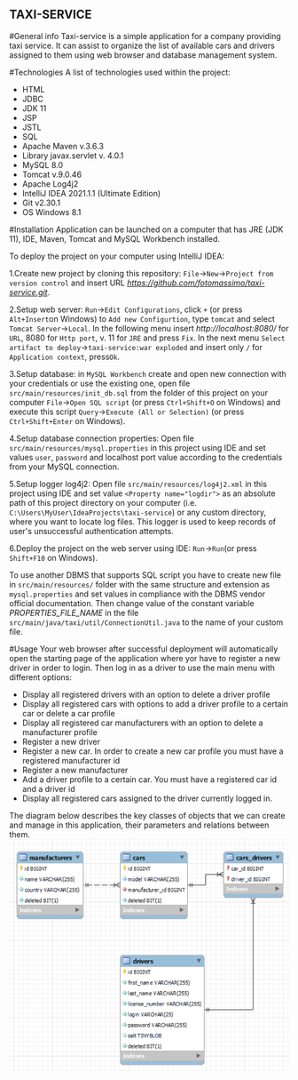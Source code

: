 ## TAXI-SERVICE

#General info 
Taxi-service is a simple application for a company providing taxi service. It can assist to organize 
the list of available cars and drivers assigned to them using web browser and database management 
system.

#Technologies
A list of technologies used within the project:
  * HTML
  * JDBC
  * JDK 11  
  * JSP 
  * JSTL 
  * SQL
  * Apache Maven v.3.6.3
  * Library javax.servlet v. 4.0.1
  * MySQL 8.0  
  * Tomcat v.9.0.46
  * Apache Log4j2  
  * IntelliJ IDEA 2021.1.1 (Ultimate Edition)
  * Git v2.30.1
  * OS Windows 8.1 

#Installation
Application can be launched on a computer that has JRE (JDK 11), IDE, Maven, Tomcat and MySQL Workbench 
installed.

To deploy the project on your computer using IntelliJ IDEA:

1.Create new project by cloning this repository: `File`->`New`->`Project from version control` and
  insert URL _https://github.com/fotomassimo/taxi-service.git_.
   
2.Setup web server: `Run`->`Edit Configurations`, click `+` (or press `Alt+Insert`on Windows) to 
  `Add new Configurtion`, type `tomcat` and select `Tomcat Server`->`Local`. In the following menu
  insert _http://localhost:8080/_ for `URL`, 8080 for `Http port`, v. 11 for `JRE` and press `Fix`.
  In the next menu `Select artifact to deploy`->`taxi-service:war exploded` and insert only `/` 
  for `Application context`, press`Ok`.
   
3.Setup database: in `MySQL Workbench` create and open new connection with your credentials or use 
  the existing one, open file `src/main/resources/init_db.sql` from the folder of this project 
  on your computer `File`->`Open SQL script` (or press `Ctrl+Shift+O` on Windows) and execute this
  script `Query`->`Execute (All or Selection)` (or press `Ctrl+Shift+Enter` on Windows).

4.Setup database connection properties: Open file `src/main/resources/mysql.properties` in this 
  project using IDE and set values `user`, `password` and localhost port value according to the
  credentials from your MySQL connection.

5.Setup logger log4j2: Open file `src/main/resources/log4j2.xml` in this project using IDE and set 
  value `<Property name="logdir">` as an absolute path of this project directory on your computer 
  (i.e. `C:\Users\MyUser\IdeaProjects\taxi-service`) or any custom directory, where you want to locate 
  log files. This logger is used to keep records of user's unsuccessful authentication attempts.

6.Deploy the project on the web server using IDE: `Run`->`Run`(or press `Shift+F10` on Windows).
   
To use another DBMS that supports SQL script you have to create new file in `src/main/resources/` 
folder with the same structure and extension as `mysql.properties` and set values in compliance with 
the DBMS vendor official documentation. Then change value of the constant variable _PROPERTIES_FILE_NAME_ 
in the file `src/main/java/taxi/util/ConnectionUtil.java` to the name of your custom file.

#Usage
Your web browser after successful deployment will automatically open the starting page of the 
application where yor have to register a new driver in order to login. Then log in as a driver 
to use the main menu with different options:
  * Display all registered drivers with an option to delete a driver profile
  * Display all registered cars with options to add a driver profile to a certain car or delete 
    a car profile
  * Display all registered car manufacturers with an option to delete a manufacturer profile
  * Register a new driver 
  * Register a new car. In order to create a new car profile you must have a registered 
    manufacturer id
  * Register a new manufacturer
  * Add a driver profile to a certain car. You must have a registered car id and a driver id 
  * Display all registered cars assigned to the driver currently logged in.

The diagram below describes the key classes of objects that we can create and manage in this 
application, their parameters and relations between them. 
![img.png](img.png)

